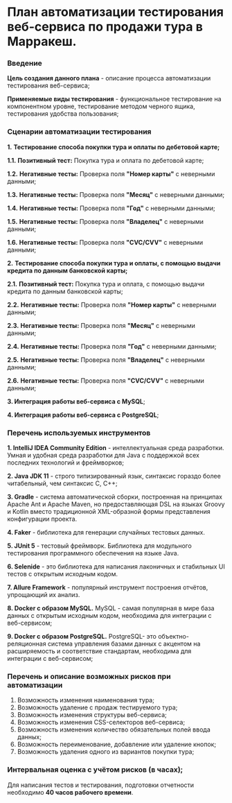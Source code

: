 # **План автоматизации тестирования веб-сервиса по продажи тура в Марракеш.**
### **Введение**

**Цель создания данного плана** - описание процесса автоматизации тестирования веб-сервиса;

**Применяемые виды тестирования** - функциональное тестирование на компонентном уровне, тестирование методом черного ящика, тестирования удобства пользования;

### **Сценарии автоматизации тестирования**

**1.** **Тестирование способа покупки тура и оплаты по дебетовой карте;**

  **1.1.** **Позитивный тест:** Покупка тура и оплата по дебетовой карте;

  **1.2.** **Негативные тесты:** Проверка поля **"Номер карты"** с неверными данными;

  **1.3.** **Негативные тесты:** Проверка поля **"Месяц"** с неверными данными;

  **1.4.** **Негативные тесты:** Проверка поля **"Год"** с неверными данными;

  **1.5.** **Негативные тесты:** Проверка поля **"Владелец"** с неверными данными;

  **1.6.** **Негативные тесты:** Проверка поля **"CVC/CVV"** с неверными данными;

**2.** **Тестирование способа покупки тура и оплаты, с помощью выдачи кредита по данным банковской карты;**

  **2.1.** **Позитивный тест:** Покупка тура и оплата, с помощью выдачи кредита по данным банковской карты;

  **2.2.** **Негативные тесты:** Проверка поля **"Номер карты"** с неверными данными;

  **2.3.** **Негативные тесты:** Проверка поля **"Месяц"** с неверными данными;

  **2.4.** **Негативные тесты:** Проверка поля **"Год"** с неверными данными;

  **2.5.** **Негативные тесты:** Проверка поля **"Владелец"** с неверными данными;

  **2.6.** **Негативные тесты:** Проверка поля **"CVC/CVV"** с неверными данными;

**3. Интеграция работы веб-сервиса с MySQL**;

**4. Интеграция работы веб-сервиса с PostgreSQL**;

### **Перечень используемых инструментов**

**1. IntelliJ IDEA Community Edition** - интеллектуальная среда разработки. Умная и удобная среда разработки для Java с поддержкой всех последних технологий и фреймворков;

**2. Java JDK 11** - строго типизированный язык, синтаксис гораздо более читабельный, чем синтаксис C, C++;

**3. Gradle** - система автоматической сборки, построенная на принципах Apache Ant и Apache Maven, но предоставляющая DSL на языках Groovy и Kotlin вместо традиционной XML-образной формы представления конфигурации проекта.

**4. Faker** - библиотека для генерации случайных тестовых данных.

**5. JUnit 5** - тестовый фреймворк. Библиотека для модульного тестирования программного обеспечения на языке Java.

**6. Selenide** - это библиотека для написания лаконичных и стабильных UI тестов с открытым исходным кодом.

**7. Allure Framework** - популярный инструмент построения отчётов, упрощающий их анализ.

**8. Docker с образом MySQL.** 
     MySQL - самая популярная в мире база данных с открытым исходным кодом, необходима для интеграции с веб-сервисом;

**9. Docker с образом PostgreSQL.**
     PostgreSQL- это объектно-реляционная система управления базами данных с акцентом на расширяемость и соответствие стандартам, необходима для интеграции с веб-сервисом;

### **Перечень и описание возможных рисков при автоматизации**
1. Возможность изменения наименования тура;
2. Возможность удаление с продаж тестируемого тура;  
3. Возможность изменения структуры веб-сервиса;
4. Возможность изменения CSS-селекторов веб-сервиса;
5. Возможность изменения количество обязательных полей ввода данных;
6. Возможность переименование, добавление или удаление кнопок;
7. Возможность удаления одного из вариантов покупки тура;

### **Интервальная оценка с учётом рисков (в часах);**
Для написания тестов и тестирования, подготовки отчетности необходимо **40 часов рабочего времени**.
